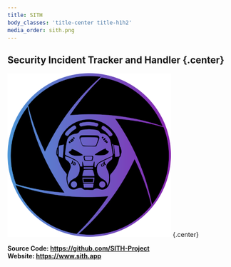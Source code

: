 ```yaml
---
title: SITH
body_classes: 'title-center title-h1h2'
media_order: sith.png
---
```


## Security Incident Tracker and Handler {.center}

![sith](sith.png "sith") {.center}

**Source Code: https://github.com/SITH-Project**    
**Website: https://www.sith.app**